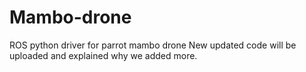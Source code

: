 # Mambo-drone
ROS python driver for parrot mambo drone 
New updated code will be uploaded and explained why we added more. 
